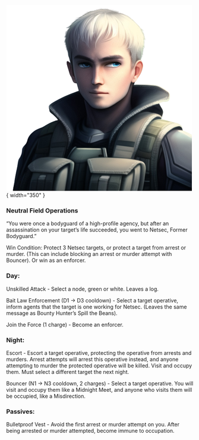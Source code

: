 ![formerbodyguard.png](Images/formerbodyguard.png){ width="350" }

### **Neutral Field Operations**

“You were once a bodyguard of a high-profile agency, but after an assassination on your target’s life succeeded, you went to Netsec, Former Bodyguard.”

Win Condition: Protect 3 Netsec targets, or protect a target from arrest or murder. (This can include blocking an arrest or murder attempt with Bouncer). Or win as an enforcer.

### **Day:**

Unskilled Attack - Select a node, green or white. Leaves a log.

Bait Law Enforcement (D1 -> D3 cooldown) - Select a target operative, inform agents that the target is one working for Netsec. (Leaves the same message as Bounty Hunter’s Spill the Beans).

Join the Force (1 charge) - Become an enforcer.

### **Night:**

Escort - Escort a target operative, protecting the operative from arrests and murders. Arrest attempts will arrest this operative instead, and anyone attempting to murder the protected operative will be killed. Visit and occupy them. Must select a different target the next night.

Bouncer (N1 -> N3 cooldown, 2 charges) - Select a target operative. You will visit and occupy them like a Midnight Meet, and anyone who visits them will be occupied, like a Misdirection.

### **Passives:**

Bulletproof Vest - Avoid the first arrest or murder attempt on you. After being arrested or murder attempted, become immune to occupation.